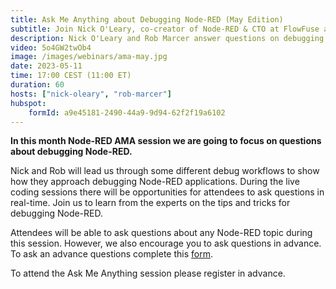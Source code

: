 ```yaml
---
title: Ask Me Anything about Debugging Node-RED (May Edition)
subtitle: Join Nick O'Leary, co-creator of Node-RED & CTO at FlowFuse and Rob Marcer, Developer Educator at FlowFuse, for an AMA on Node-RED Debugging
description: Nick O'Leary and Rob Marcer answer questions on debugging Node-RED in this Q+A session
video: 5o4GW2twOb4
image: /images/webinars/ama-may.jpg
date: 2023-05-11
time: 17:00 CEST (11:00 ET) 
duration: 60
hosts: ["nick-oleary", "rob-marcer"]
hubspot:
    formId: a9e45181-2490-44a9-9d94-62f2f19a6102
---
```


**In this month Node-RED AMA session we are going to focus on questions about debugging Node-RED.**

<!--more-->

Nick and Rob will lead us through some different debug workflows to show how they approach debugging Node-RED applications. During the live coding sessions there will be opportunities for attendees to ask questions in real-time. Join us to learn from the experts on the tips and tricks for debugging Node-RED.

Attendees will be able to ask questions about any Node-RED topic during this session. However, we also encourage you to ask questions in advance. To ask an advance questions complete this [form](https://forms.gle/RCaoWHSjB7r9KuVL7).

To attend the Ask Me Anything session please register in advance.